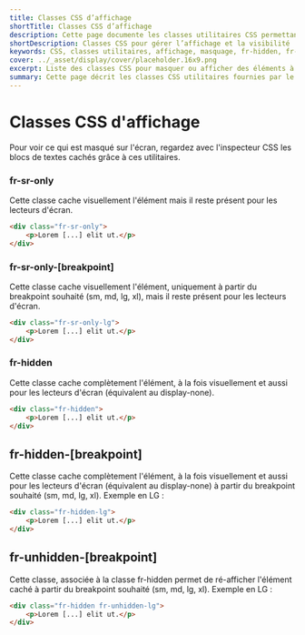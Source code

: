 ```yaml
---
title: Classes CSS d’affichage
shortTitle: Classes CSS d’affichage
description: Cette page documente les classes utilitaires CSS permettant de contrôler l’affichage ou le masquage d’éléments à l’écran ou pour les technologies d’assistance selon les breakpoints définis par le DSFR.
shortDescription: Classes CSS pour gérer l’affichage et la visibilité
keywords: CSS, classes utilitaires, affichage, masquage, fr-hidden, fr-sr-only, responsive, accessibilité, DSFR, breakpoints
cover: ../_asset/display/cover/placeholder.16x9.png
excerpt: Liste des classes CSS pour masquer ou afficher des éléments à l’écran ou pour les lecteurs d’écran selon les points de rupture.
summary: Cette page décrit les classes CSS utilitaires fournies par le Design Système de l’État pour gérer l’affichage conditionnel des éléments. Elle couvre les usages de `fr-sr-only` pour les lecteurs d’écran, `fr-hidden` pour le masquage complet, et leurs variantes responsives en fonction des breakpoints. Elle explique également comment combiner `fr-hidden` avec `fr-unhidden-[breakpoint]` pour un contrôle fin de la visibilité selon les tailles d’écran. Ces classes facilitent la mise en page accessible et adaptative.
---
```


# Classes CSS d'affichage

Pour voir ce qui est masqué sur l'écran, regardez avec l'inspecteur CSS les blocs de textes cachés grâce à ces utilitaires.

### fr-sr-only

Cette classe cache visuellement l'élément mais il reste présent pour les lecteurs d'écran.

```html
<div class="fr-sr-only">
    <p>Lorem [...] elit ut.</p>
</div>
```

### fr-sr-only-[breakpoint]

Cette classe cache visuellement l'élément, uniquement à partir du breakpoint souhaité (sm, md, lg, xl), mais il reste présent pour les lecteurs d'écran.

```html
<div class="fr-sr-only-lg">
    <p>Lorem [...] elit ut.</p>
</div>
```

### fr-hidden

Cette classe cache complètement l'élément, à la fois visuellement et aussi pour les lecteurs d'écran (équivalent au display-none).

```html
<div class="fr-hidden">
    <p>Lorem [...] elit ut.</p>
</div>
```

## fr-hidden-[breakpoint]

Cette classe cache complètement l'élément, à la fois visuellement et aussi pour les lecteurs d'écran (équivalent au display-none) à partir du breakpoint souhaité (sm, md, lg, xl). Exemple en LG :

```html
<div class="fr-hidden-lg">
    <p>Lorem [...] elit ut.</p>
</div>
```

## fr-unhidden-[breakpoint]

Cette classe, associée à la classe fr-hidden permet de ré-afficher l'élément caché à partir du breakpoint souhaité (sm, md, lg, xl). Exemple en LG :

```html
<div class="fr-hidden fr-unhidden-lg">
    <p>Lorem [...] elit ut.</p>
</div>
```
